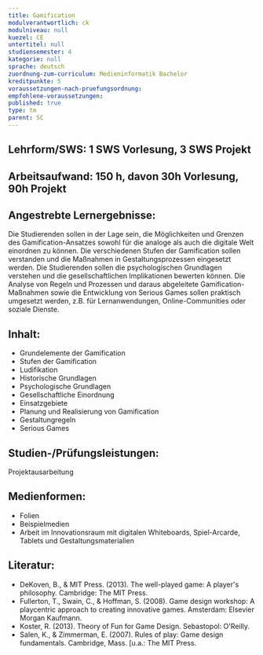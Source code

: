 ```yaml
---
title: Gamification
modulverantwortlich: ck
modulniveau: null
kuezel: CE
untertitel: null
studiensemester: 4
kategorie: null
sprache: deutsch
zuordnung-zum-curriculum: Medieninformatik Bachelor
kreditpunkte: 5
voraussetzungen-nach-pruefungsordnung:
empfohlene-voraussetzungen: 
published: true
type: tm
parent: SC
---
```


## Lehrform/SWS: 1 SWS Vorlesung, 3 SWS Projekt


## Arbeitsaufwand: 150 h, davon 30h Vorlesung, 90h Projekt 


## Angestrebte Lernergebnisse:
Die Studierenden sollen in der Lage sein, die Möglichkeiten und Grenzen des Gamification-Ansatzes sowohl für die analoge als auch die digitale Welt einordnen zu können. Die verschiedenen Stufen der Gamification sollen verstanden und die Maßnahmen in Gestaltungsprozessen eingesetzt werden. Die Studierenden sollen die psychologischen Grundlagen verstehen und die gesellschaftlichen Implikationen bewerten können. Die Analyse von Regeln und Prozessen und daraus abgeleitete Gamification-Maßnahmen sowie die Entwicklung von Serious Games sollen praktisch umgesetzt werden, z.B. für Lernanwendungen, Online-Communities oder soziale Dienste.

## Inhalt:
- Grundelemente der Gamification
- Stufen der Gamification
- Ludifikation
- Historische Grundlagen
- Psychologische Grundlagen
- Gesellschaftliche Einordnung
- Einsatzgebiete
- Planung und Realisierung von Gamification
- Gestaltungregeln
- Serious Games


## Studien-/Prüfungsleistungen:
Projektausarbeitung

## Medienformen:
- Folien
- Beispielmedien
- Arbeit im Innovationsraum mit digitalen Whiteboards, Spiel-Arcarde, Tablets und Gestaltungsmaterialien


## Literatur:
- DeKoven, B., & MIT Press. (2013). The well-played game: A player's philosophy. Cambridge: The MIT Press. 
- Fullerton, T., Swain, C., & Hoffman, S. (2008). Game design workshop: A playcentric approach to creating innovative games. Amsterdam: Elsevier Morgan Kaufmann. 
- Koster, R. (2013). Theory of Fun for Game Design. Sebastopol: O'Reilly. 
- Salen, K., & Zimmerman, E. (2007). Rules of play: Game design fundamentals. Cambridge, Mass. [u.a.: The MIT Press. 


